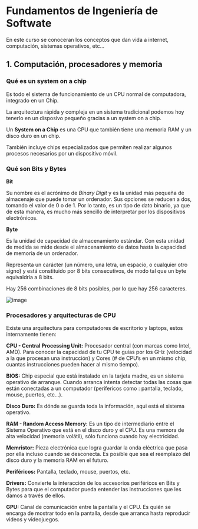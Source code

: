 # Fundamentos de Ingeniería de Softwate

En este curso se conoceran los conceptos que dan vida a internet, computación, sistemas operativos, etc...

## 1. Computación, procesadores y memoria

### Qué es un system on a chip

Es todo el sistema de funcionamiento de un CPU normal de computadora, integrado en un Chip.

La arquitectura rápida y compleja en un sistema tradicional podemos hoy tenerlo en un disposivo pequeño gracias a un system on a chip.

Un **System on a Chip** es una CPU que también tiene una memoria RAM y un disco duro en un chip.

También incluye chips especializados que permiten realizar algunos procesos necesarios por un dispositivo móvil.

### Qué son Bits y Bytes

**Bit**

Su nombre es el acrónimo de _Binary Digit_ y es la unidad más pequeña de almacenaje que puede tomar un ordenador. Sus opciones se reducen a dos, tomando el valor de 0 o de 1. Por lo tanto, es un tipo de dato binario, ya que de esta manera, es mucho más sencillo de interpretar por los dispositivos electrónicos.

**Byte**

Es la unidad de capacidad de almacenamiento estándar. Con esta unidad de medida se mide desde el almacenamiento de datos hasta la capacidad de memoria de un ordenador.

Representa un carácter (un número, una letra, un espacio, o cualquier otro signo) y está constituido por 8 bits consecutivos, de modo tal que un byte equivaldría a 8 bits.

Hay 256 combinaciones de 8 bits posibles, por lo que hay 256 caracteres.

![image](https://raw.githubusercontent.com/wlizama/MDManual/master/assets/images/Bit-byte.jpg "Qué son Bits y Bytes")

### Procesadores y arquitecturas de CPU

Existe una arquitectura para computadores de escritorio y laptops, estos internamente tienen:

**CPU - Central Processing Unit:** Procesador central (con marcas como Intel, AMD). Para conocer la capacidad de tu CPU te guías por los GHz (velocidad a la que procesan una instrucción) y Cores (# de CPU’s en un mismo chip, cuantas instrucciones pueden hacer al mismo tiempo).

**BIOS:** Chip especial que está instalado en la tarjeta madre, es un sistema operativo de arranque. Cuando arranca intenta detectar todas las cosas que están conectadas a un computador (perifericos como : pantalla, teclado, mouse, puertos, etc...).

**Disco Duro:** Es dónde se guarda toda la información, aqui está el sistema operativo.

**RAM - Random Access Memory:** Es un tipo de intermediario entre el Sistema Operativo que está en el disco duro y el CPU. Es una memora de alta velocidad (memoria volátil), sólo funciona cuando hay electricidad.

**Memristor:** Pieza electrónica que logra guardar la onda eléctrica que pasa por ella incluso cuando se desconecta. Es posible que sea el reemplazo del disco duro y la memoria RAM en el futuro.

**Periféricos:** Pantalla, teclado, mouse, puertos, etc.

**Drivers:** Convierte la interacción de los accesorios periféricos en Bits y Bytes para que el computador pueda entender las instrucciones que les damos a través de ellos.

**GPU:** Canal de comunicación entre la pantalla y el CPU. Es quién se encarga de mostrar todo en la pantalla, desde que arranca hasta reproducir videos y videojuegos.